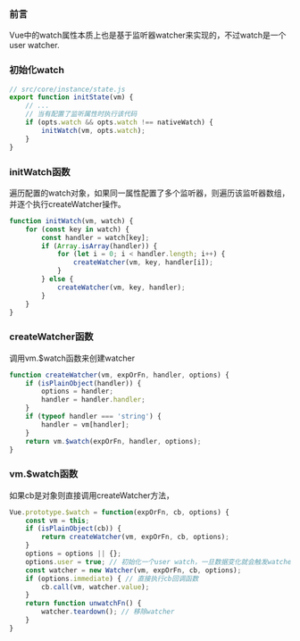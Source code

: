 ### 前言
Vue中的watch属性本质上也是基于监听器watcher来实现的，不过watch是一个user watcher.

### 初始化watch
```js
// src/core/instance/state.js
export function initState(vm) {
    // ...
    // 当有配置了监听属性时执行该代码
    if (opts.watch && opts.watch !== nativeWatch) {
        initWatch(vm, opts.watch);
    }
}
```

### initWatch函数
遍历配置的watch对象，如果同一属性配置了多个监听器，则遍历该监听器数组，并逐个执行createWatcher操作。
```js
function initWatch(vm, watch) {
    for (const key in watch) {
        const handler = watch[key];
        if (Array.isArray(handler)) {
            for (let i = 0; i < handler.length; i++) {
                createWatcher(vm, key, handler[i]);
            }
        } else {
            createWatcher(vm, key, handler);
        }
    }
}
```

### createWatcher函数
调用vm.$watch函数来创建watcher
```js
function createWatcher(vm, expOrFn, handler, options) {
    if (isPlainObject(handler)) {
        options = handler;
        handler = handler.handler;
    }
    if (typeof handler === 'string') {
        handler = vm[handler];
    }
    return vm.$watch(expOrFn, handler, options);
}
```

### vm.$watch函数
如果cb是对象则直接调用createWatcher方法，
```js
Vue.prototype.$watch = function(expOrFn, cb, options) {
    const vm = this;
    if (isPlainObject(cb)) {
        return createWatcher(vm, expOrFn, cb, options);
    }
    options = options || {};
    options.user = true; // 初始化一个user watch，一旦数据变化就会触发watcher的run函数，并执行回调cb
    const watcher = new Watcher(vm, expOrFn, cb, options);
    if (options.immediate) { // 直接执行cb回调函数
        cb.call(vm, watcher.value);
    }
    return function unwatchFn() {
        watcher.teardown(); // 移除watcher
    }
}
```